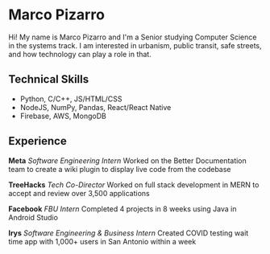# Marco Pizarro
Hi! My name is Marco Pizarro and I'm a Senior studying Computer Science in the systems track. I am interested in urbanism, public transit, safe streets, and how technology can play a role in that. 

## Technical Skills
* Python, C/C++, JS/HTML/CSS
* NodeJS, NumPy, Pandas, React/React Native
* Firebase, AWS, MongoDB

## Experience

**Meta** *Software Engineering Intern* 
 Worked on the Better Documentation team to create a wiki plugin to display live code from the codebase

**TreeHacks** *Tech Co-Director*
 Worked on full stack development in MERN to accept and review over 3,500 applications

 **Facebook** *FBU Intern*
 Completed 4 projects in 8 weeks using Java in Android Studio

 **Irys** *Software Engineering & Business Intern*
 Created COVID testing wait time app with 1,000+ users in San Antonio within a week
